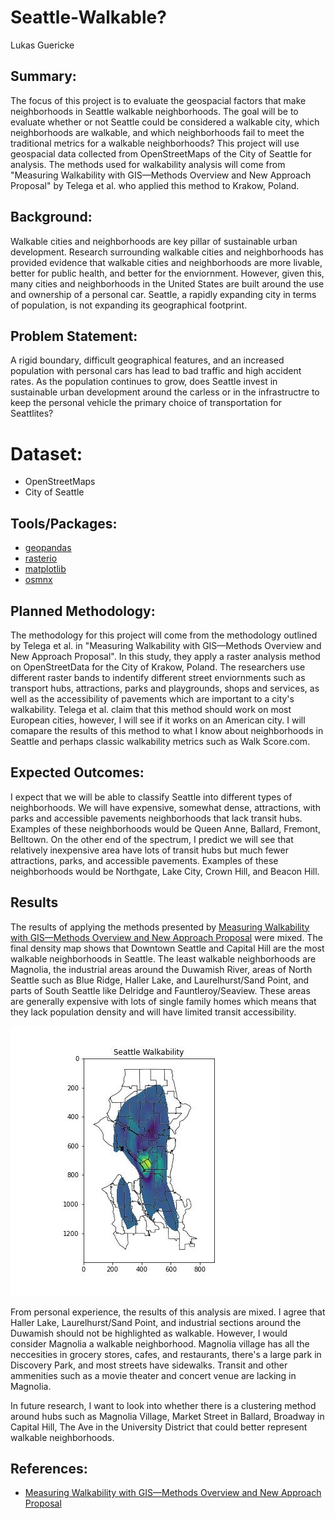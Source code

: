 # Seattle-Walkable?

Lukas Guericke

## Summary:

The focus of this project is to evaluate the geospacial factors that make neighborhoods in Seattle walkable neighborhoods. The goal will be to evaluate whether or not Seattle could be considered a walkable city, which neighborhoods are walkable, and which neighborhoods fail to meet the traditional metrics for a walkable neighborhoods? This project will use geospacial data collected from OpenStreetMaps of the City of Seattle for analysis. The methods used for walkability analysis will come from "Measuring Walkability with GIS—Methods Overview and New Approach Proposal" by Telega et al. who applied this method to Krakow, Poland. 

## Background:

Walkable cities and neighborhoods are key pillar of sustainable urban development. Research surrounding walkable cities and neighborhoods has provided evidence that walkable cities and neighborhoods are more livable, better for public health, and better for the enviornment. However, given this, many cities and neighborhoods in the United States are built around the use and ownership of a personal car. Seattle, a rapidly expanding city in terms of population, is not expanding its geographical footprint.  

## Problem Statement:

A rigid boundary, difficult geographical features, and an increased population with personal cars has lead to bad traffic and high accident rates. As the population continues to grow, does Seattle invest in sustainable urban development around the carless or in the infrastructre to keep the personal vehicle the primary choice of transportation for Seattlites? 

# Dataset:

* OpenStreetMaps 
* City of Seattle

## Tools/Packages:

* [geopandas](https://geopandas.org/)
* [rasterio](https://rasterio.readthedocs.io/en/latest/)
* [matplotlib](https://matplotlib.org/stable/index.html)
* [osmnx](https://osmnx.readthedocs.io/en/stable/)

## Planned Methodology:

The methodology for this project will come from the methodology outlined by Telega et al. in "Measuring Walkability with GIS—Methods Overview and New Approach Proposal". In this study, they apply a raster analysis method on OpenStreetData for the City of Krakow, Poland. The researchers use different raster bands to indentify different street enviornments such as transport hubs, attractions, parks and playgrounds, shops and services, as well as the accessibility of pavements which are important to a city's walkability. Telega et al. claim that this method should work on most European cities, however, I will see if it works on an American city. I will comapare the results of this method to what I know about neighborhoods in Seattle and perhaps classic walkability metrics such as Walk Score.com. 

## Expected Outcomes:

I expect that we will be able to classify Seattle into different types of neighborhoods. We will have expensive, somewhat dense, attractions, with parks and accessible pavements neighborhoods that lack transit hubs. Examples of these neighborhoods would be Queen Anne, Ballard, Fremont, Belltown. On the other end of the spectrum, I predict we will see that relatively inexpensive area have lots of transit hubs but much fewer attractions, parks, and accessible pavements. Examples of these neighborhoods would be Northgate, Lake City, Crown Hill, and Beacon Hill.

## Results

The results of applying the methods presented by [Measuring Walkability with GIS—Methods Overview and New Approach Proposal](https://www.mdpi.com/2071-1050/13/4/1883) were mixed. The final density map shows that Downtown Seattle and Capital Hill are the most walkable neighborhoods in Seattle. The least walkable neighborhoods are Magnolia, the industrial areas around the Duwamish River, areas of North Seattle such as Blue Ridge, Haller Lake, and Laurelhurst/Sand Point, and parts of South Seattle like Delridge and Fauntleroy/Seaview. These areas are generally expensive with lots of single family homes which means that they lack population density and will have limited transit accessibility. 

![Seattle Walkability Map](https://github.com/UW-GDA/Is-Seattle-Walkable/blob/main/Seattle_Walkability_Final.jpeg)

From personal experience, the results of this analysis are mixed. I agree that Haller Lake, Laurelhurst/Sand Point, and industrial sections around the Duwamish should not be highlighted as walkable. However, I would consider Magnolia a walkable neighborhood. Magnolia village has all the neccesities in grocery stores, cafes, and restaurants, there's a large park in Discovery Park, and most streets have sidewalks. Transit and other ammenities such as a movie theater and concert venue are lacking in Magnolia. 

In future research, I want to look into whether there is a clustering method around hubs such as Magnolia Village, Market Street in Ballard, Broadway in Capital Hill, The Ave in the University District that could better represent walkable neighborhoods.

## References:

* [Measuring Walkability with GIS—Methods Overview and New Approach Proposal](https://www.mdpi.com/2071-1050/13/4/1883)
